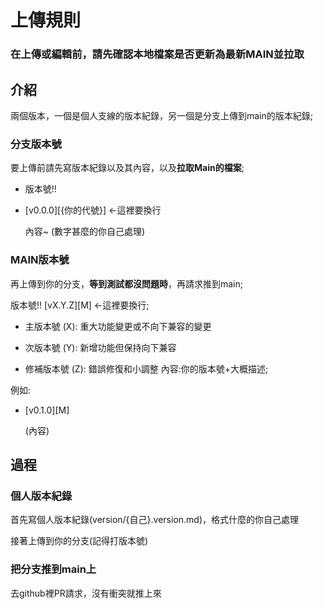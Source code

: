 # 上傳規則
### **在上傳或編輯前，請先確認本地檔案是否更新為最新MAIN並拉取**

  
## 介紹

 兩個版本，一個是個人支線的版本紀錄，另一個是分支上傳到main的版本紀錄;
### 分支版本號
 要上傳前請先寫版本紀錄以及其內容，以及**拉取Main的檔案**;

 - 版本號!!
 - [v0.0.0][{你的代號}]   <-這裡要換行
   
   內容~
 (數字甚麼的你自己處理)

### MAIN版本號
 再上傳到你的分支，**等到測試都沒問題時**，再請求推到main;
 
 版本號!!
 [vX.Y.Z][M]    <-這裡要換行;

- 主版本號 (X): 重大功能變更或不向下兼容的變更

- 次版本號 (Y): 新增功能但保持向下兼容

- 修補版本號 (Z): 錯誤修復和小調整
 內容:你的版本號+大概描述;

 例如:

 - [v0.1.0][M]
   
   (內容)

## 過程

### 個人版本紀錄
首先寫個人版本紀錄(version/{自己}.version.md)，格式什麼的你自己處理

接著上傳到你的分支(記得打版本號)


### 把分支推到main上
去github裡PR請求，沒有衝突就推上來